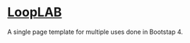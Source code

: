 <h1><a href="https://loop-lap.netlify.com/">LoopLAB</a></h1>
A single page template for multiple uses done in Bootstap 4.
